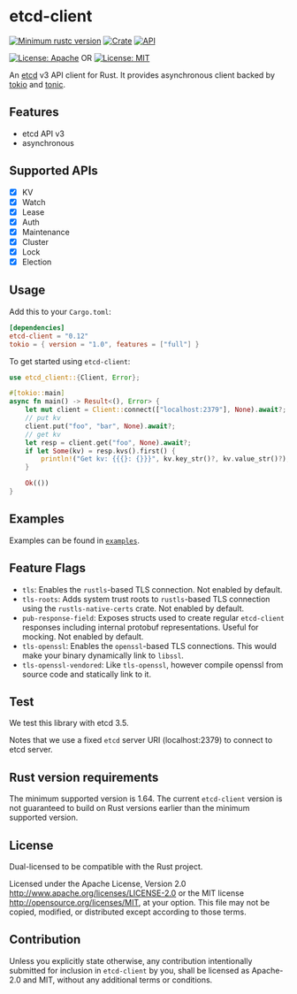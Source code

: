 # etcd-client

[![Minimum rustc version](https://img.shields.io/badge/rustc-1.64+-lightgray.svg)](https://github.com/etcdv3/etcd-client#rust-version-requirements)
[![Crate](https://img.shields.io/crates/v/etcd-client.svg)](https://crates.io/crates/etcd-client)
[![API](https://docs.rs/etcd-client/badge.svg)](https://docs.rs/etcd-client)

[![License: Apache](https://img.shields.io/badge/License-Apache%202.0-red.svg)](LICENSE-APACHE)
OR
[![License: MIT](https://img.shields.io/badge/license-MIT-blue.svg)](LICENSE-MIT)

An [etcd](https://github.com/etcd-io/etcd) v3 API client for Rust.
It provides asynchronous client backed by [tokio](https://github.com/tokio-rs/tokio) and [tonic](https://github.com/hyperium/tonic).

## Features

- etcd API v3
- asynchronous

## Supported APIs

- [x] KV
- [x] Watch
- [x] Lease
- [x] Auth
- [x] Maintenance
- [x] Cluster
- [x] Lock
- [x] Election

## Usage

Add this to your `Cargo.toml`:

```toml
[dependencies]
etcd-client = "0.12"
tokio = { version = "1.0", features = ["full"] }
```

To get started using `etcd-client`:

```rust
use etcd_client::{Client, Error};

#[tokio::main]
async fn main() -> Result<(), Error> {
    let mut client = Client::connect(["localhost:2379"], None).await?;
    // put kv
    client.put("foo", "bar", None).await?;
    // get kv
    let resp = client.get("foo", None).await?;
    if let Some(kv) = resp.kvs().first() {
        println!("Get kv: {{{}: {}}}", kv.key_str()?, kv.value_str()?);
    }

    Ok(())
}
```

## Examples

Examples can be found in [`examples`](./examples).

## Feature Flags

- `tls`: Enables the `rustls`-based TLS connection. Not enabled by default.
- `tls-roots`: Adds system trust roots to `rustls`-based TLS connection using the `rustls-native-certs` crate. Not enabled by default.
- `pub-response-field`: Exposes structs used to create regular `etcd-client` responses including internal protobuf representations. Useful for mocking. Not enabled by default.
- `tls-openssl`: Enables the `openssl`-based TLS connections. This would make your binary dynamically link to `libssl`.
- `tls-openssl-vendored`: Like `tls-openssl`, however compile openssl from source code and statically link to it.

## Test

We test this library with etcd 3.5.

Notes that we use a fixed `etcd` server URI (localhost:2379) to connect to etcd server.

## Rust version requirements

The minimum supported version is 1.64. The current `etcd-client` version is not guaranteed to build on Rust versions earlier than the minimum supported version.

## License

Dual-licensed to be compatible with the Rust project.

Licensed under the Apache License, Version 2.0 http://www.apache.org/licenses/LICENSE-2.0 or the MIT license http://opensource.org/licenses/MIT, at your option. This file may not be copied, modified, or distributed except according to those terms.

## Contribution

Unless you explicitly state otherwise, any contribution intentionally submitted
for inclusion in `etcd-client` by you, shall be licensed as Apache-2.0 and MIT, without any additional
terms or conditions.
